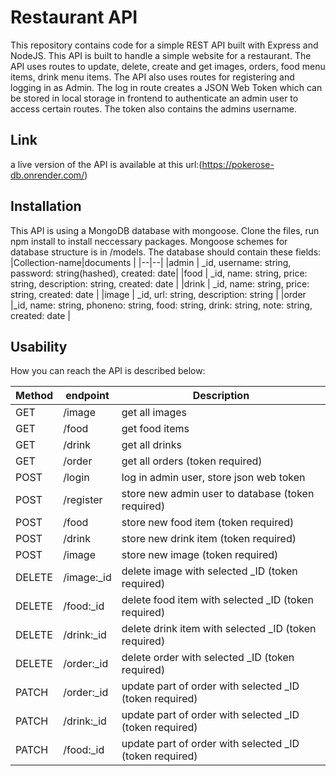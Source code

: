 # Restaurant API

This repository contains code for a simple REST API built with Express and NodeJS. This API is built to handle a simple website for a restaurant.
The API uses routes to update, delete, create and get images, orders, food menu items, drink menu items.
The API also uses routes for registering and logging in as Admin.
The log in route creates a JSON Web Token which can be stored in local storage in frontend to authenticate an admin user to access certain routes.
The token also contains the admins username.

## Link
a live version of the API is available at this url:(https://pokerose-db.onrender.com/)

## Installation
This API is using a MongoDB database with mongoose.
Clone the files, run npm install to install neccessary packages.
Mongoose schemes for database structure is in /models.
The database should contain these fields:
|Collection-name|documents  |
|--|--|
|admin  | _id, username: string, password: string(hashed), created: date|
|food | _id, name: string, price: string, description: string, created: date  |
|drink | _id, name: string, price: string, created: date  |
|image | _id, url: string, description: string |
|order |_id, name: string, phoneno: string, food: string, drink: string, note: string, created: date  |
## Usability
How you can reach the API is described below:

|Method  |endpoint    |Description                                                                           |
|-------|-------------|--------------------------------------------------------------------------------------|
|GET    | /image     |get all images                                                 |
|GET    | /food          |get food items                                                           |
|GET    | /drink   | get all drinks                 |
|GET    | /order   | get all orders (token required)                |
|POST   | /login     |log in admin user, store json web token |
|POST   | /register |store new admin user to database (token required)                           |
|POST   | /food | store new food item (token required)                     |
|POST   | /drink | store new drink item (token required)                           |
|POST   | /image | store new image (token required)                           |
|DELETE   | /image:_id | delete image with selected _ID (token required)                          |
|DELETE   | /food:_id | delete food item with selected _ID (token required)                          |
|DELETE   | /drink:_id | delete drink item with selected _ID (token required)                           |
|DELETE   | /order:_id | delete order  with selected _ID (token required)                           |
|PATCH   | /order:_id | update part of order with selected _ID (token required)                           |
|PATCH   | /drink:_id | update part of order with selected _ID (token required)                           |
|PATCH   | /food:_id | update part of order with selected _ID (token required)                           |

